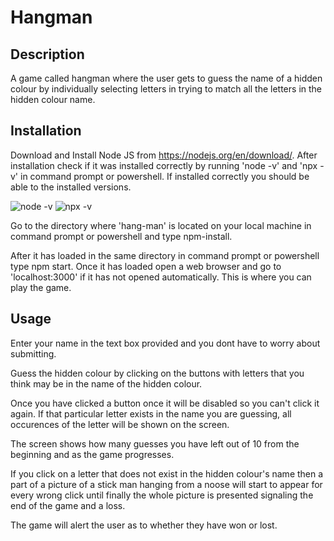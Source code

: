 # Hangman
## Description
A game called hangman where the user gets to guess the name of a hidden colour by individually selecting letters in trying to match all the letters in the hidden colour name.

## Installation
Download and Install Node JS from https://nodejs.org/en/download/. After installation check if it was installed correctly by running 'node -v' and 'npx -v' in command prompt or powershell. 
If installed correctly you should be able to the installed versions. 

![node -v](https://user-images.githubusercontent.com/88197915/153683162-99d54856-48c1-476b-9653-deab7f9803e9.JPG)
![npx -v](https://user-images.githubusercontent.com/88197915/153683171-606b2bd7-26fe-4d04-8acf-207841e6844a.JPG)


Go to the directory where 'hang-man' is located on your local machine in command prompt or powershell and type npm-install.

After it has loaded in the same directory in command prompt or powershell type npm start. Once it has loaded open a web browser and go to 'localhost:3000' if it has not opened automatically. 
This is where you can play the game.

## Usage
Enter your name in the text box provided and you dont have to worry about submitting.
 
Guess the hidden colour by clicking on the buttons with letters that you think may be in the name of the hidden colour.

Once you have clicked a button once it will be disabled so you can't click it again. If that particular letter exists in the name you are guessing, all occurences of the letter will be shown on the screen.
        
The screen shows how many guesses you have left out of 10 from the beginning and as the game progresses.
     
If you click on a letter that does not exist in the hidden colour's name then a part of a picture of a stick man hanging from a noose will start to appear for every wrong click until finally the whole picture is presented signaling the end of the game and a loss.

The game will alert the user as to whether they have won or lost.
    
